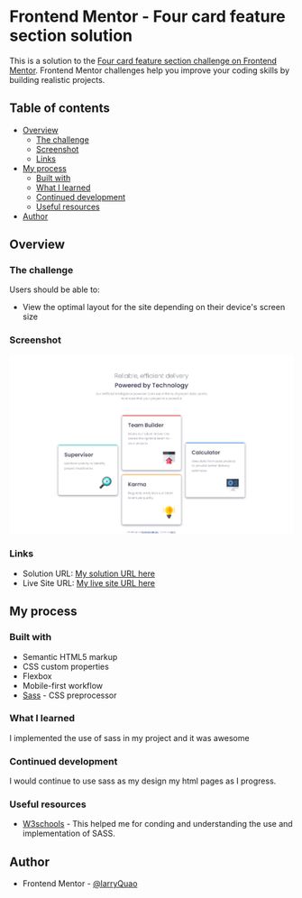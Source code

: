 # Frontend Mentor - Four card feature section solution

This is a solution to the [Four card feature section challenge on Frontend Mentor](https://www.frontendmentor.io/challenges/four-card-feature-section-weK1eFYK). Frontend Mentor challenges help you improve your coding skills by building realistic projects. 

## Table of contents

- [Overview](#overview)
  - [The challenge](#the-challenge)
  - [Screenshot](#screenshot)
  - [Links](#links)
- [My process](#my-process)
  - [Built with](#built-with)
  - [What I learned](#what-i-learned)
  - [Continued development](#continued-development)
  - [Useful resources](#useful-resources)
- [Author](#author)

## Overview

### The challenge

Users should be able to:

- View the optimal layout for the site depending on their device's screen size

### Screenshot

![](/images/desktop_version.png)


### Links

- Solution URL: [My solution URL here](https://github.com/larryQuao/four-card-feature-section-challenge.git)
- Live Site URL: [My live site URL here](https://four-card-feature-section-challenge-eight.vercel.app/)

## My process

### Built with

- Semantic HTML5 markup
- CSS custom properties
- Flexbox
- Mobile-first workflow
- [Sass](https://sass-lang.com/) - CSS preprocessor

### What I learned

I implemented the use of sass in my project and it was awesome

### Continued development

I would continue to use sass as my design my html pages as I progress.

### Useful resources

- [W3schools](https://www.w3schools.com/) - This helped me for conding and understanding the use and implementation of SASS.

## Author

- Frontend Mentor - [@larryQuao](https://www.frontendmentor.io/profile/larryQuao)
